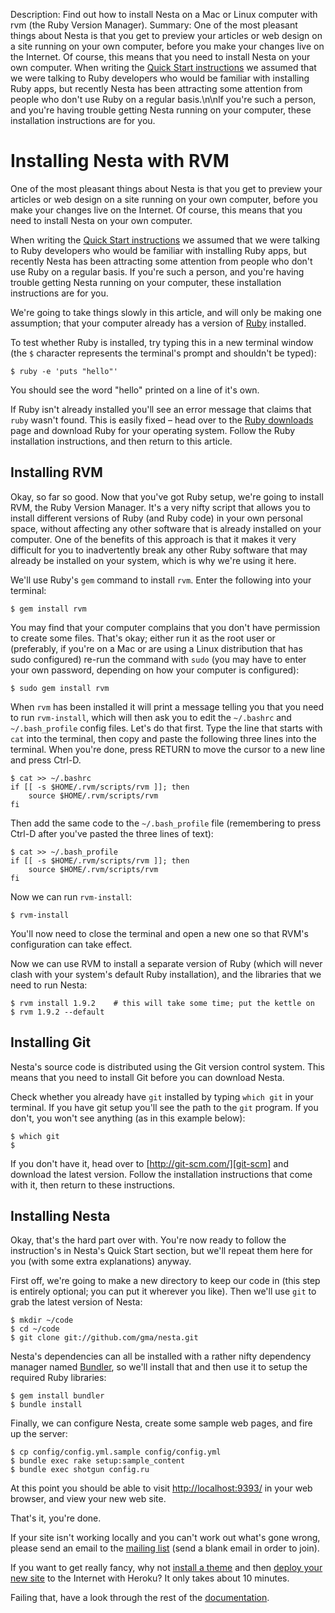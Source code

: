 Description: Find out how to install Nesta on a Mac or Linux computer with rvm (the Ruby Version Manager).
Summary: One of the most pleasant things about Nesta is that you get to preview your articles or web design on a site running on your own computer, before you make your changes live on the Internet. Of course, this means that you need to install Nesta on your own computer. When writing the [Quick Start instructions](/nesta#quick_start) we assumed that we were talking to Ruby developers who would be familiar with installing Ruby apps, but recently Nesta has been attracting some attention from people who don't use Ruby on a regular basis.\n\nIf you're such a person, and you're having trouble getting Nesta running on your computer, these installation instructions are for you.

# Installing Nesta with RVM

One of the most pleasant things about Nesta is that you get to preview
your articles or web design on a site running on your own computer,
before you make your changes live on the Internet. Of course, this
means that you need to install Nesta on your own computer.

When writing the [Quick Start instructions](quick-start) we assumed that
we were talking to Ruby developers who would be familiar with installing
Ruby apps, but recently Nesta has been attracting some attention from
people who don't use Ruby on a regular basis. If you're such a person,
and you're having trouble getting Nesta running on your computer, these
installation instructions are for you.

We're going to take things slowly in this article, and will only be
making one assumption; that your computer already has a version of
[Ruby](http://www.ruby-lang.org/) installed.

To test whether Ruby is installed, try typing this in a new terminal
window (the `$` character represents the terminal's prompt and shouldn't
be typed):

    $ ruby -e 'puts "hello"'

You should see the word "hello" printed on a line of it's own.

If Ruby isn't already installed you'll see an error message that claims
that `ruby` wasn't found. This is easily fixed &ndash; head over to the
[Ruby downloads](http://www.ruby-lang.org/en/downloads/) page and
download Ruby for your operating system. Follow the Ruby installation
instructions, and then return to this article.

## Installing RVM

Okay, so far so good. Now that you've got Ruby setup, we're going to
install RVM, the Ruby Version Manager. It's a very nifty script that
allows you to install different versions of Ruby (and Ruby code) in your
own personal space, without affecting any other software that is already
installed on your computer. One of the benefits of this approach is that
it makes it very difficult for you to inadvertently break any other Ruby
software that may already be installed on your system, which is why
we're using it here.

We'll use Ruby's `gem` command to install `rvm`. Enter the following
into your terminal:

    $ gem install rvm
    
You may find that your computer complains that you don't have permission
to create some files. That's okay; either run it as the root user or
(preferably, if you're on a Mac or are using a Linux distribution that
has sudo configured) re-run the command with `sudo` (you may have to
enter your own password, depending on how your computer is configured):

    $ sudo gem install rvm

When `rvm` has been installed it will print a message telling you that
you need to run `rvm-install`, which will then ask you to edit the
`~/.bashrc` and `~/.bash_profile` config files. Let's do that first.
Type the line that starts with `cat` into the terminal, then copy and
paste the following three lines into the terminal. When you're done,
press RETURN to move the cursor to a new line and press Ctrl-D.

    $ cat >> ~/.bashrc
    if [[ -s $HOME/.rvm/scripts/rvm ]]; then
        source $HOME/.rvm/scripts/rvm
    fi

Then add the same code to the `~/.bash_profile` file (remembering to
press Ctrl-D after you've pasted the three lines of text):

    $ cat >> ~/.bash_profile
    if [[ -s $HOME/.rvm/scripts/rvm ]]; then
        source $HOME/.rvm/scripts/rvm
    fi

Now we can run `rvm-install`:

    $ rvm-install

You'll now need to close the terminal and open a new one so that RVM's
configuration can take effect.

Now we can use RVM to install a separate version of Ruby (which will
never clash with your system's default Ruby installation), and the
libraries that we need to run Nesta:

    $ rvm install 1.9.2    # this will take some time; put the kettle on
    $ rvm 1.9.2 --default

## Installing Git

Nesta's source code is distributed using the Git version control system.
This means that you need to install Git before you can download Nesta.

Check whether you already have `git` installed by typing `which git` in
your terminal. If you have git setup you'll see the path to the `git`
program. If you don't, you won't see anything (as in this example
below):

    $ which git
    $

If you don't have it, head over to [http://git-scm.com/][git-scm] and
download the latest version. Follow the installation instructions that
come with it, then return to these instructions.

[git-scm]: http://git-scm.com/

## Installing Nesta

Okay, that's the hard part over with. You're now ready to follow the
instruction's in Nesta's Quick Start section, but we'll repeat them here
for you (with some extra explanations) anyway.

First off, we're going to make a new directory to keep our code in (this
step is entirely optional; you can put it wherever you like). Then we'll
use `git` to grab the latest version of Nesta:

    $ mkdir ~/code
    $ cd ~/code
    $ git clone git://github.com/gma/nesta.git

Nesta's dependencies can all be installed with a rather nifty dependency
manager named [Bundler](http://gembundler.com/ "Bundler: The best way to
manage Ruby applications"), so we'll install that and then use it to
setup the required Ruby libraries:

    $ gem install bundler
    $ bundle install

Finally, we can configure Nesta, create some sample web pages, and fire
up the server:

    $ cp config/config.yml.sample config/config.yml
    $ bundle exec rake setup:sample_content
    $ bundle exec shotgun config.ru

At this point you should be able to visit
[http://localhost:9393/](http://localhost:9393/) in your web browser,
and view your new web site.

That's it, you're done.

If your site isn't working locally and you can't work out what's gone
wrong, please send an email to the [mailing list](nesta@librelist.com)
(send a blank email in order to join).

If you want to get really fancy, why not [install a theme](config/theme)
and then [deploy your new site](deployment/heroku) to the Internet with
Heroku? It only takes about 10 minutes.

Failing that, have a look through the rest of the [documentation](/docs).
